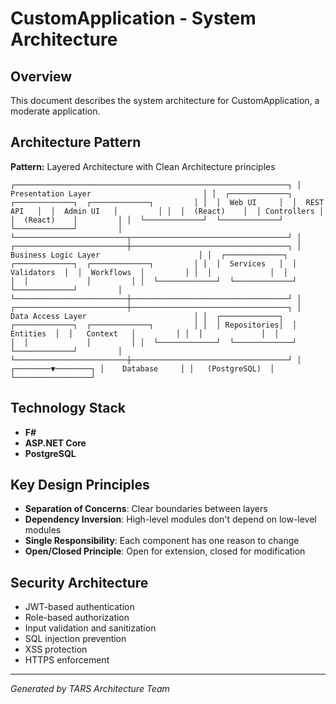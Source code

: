 # CustomApplication - System Architecture

## Overview
This document describes the system architecture for CustomApplication, a moderate application.

## Architecture Pattern
**Pattern:** Layered Architecture with Clean Architecture principles

`
┌─────────────────────────────────────────────────────────────┐
│                  Presentation Layer                         │
│  ┌─────────────┐  ┌─────────────┐  ┌─────────────┐         │
│  │  Web UI     │  │  REST API   │  │  Admin UI   │         │
│  │  (React)    │  │ Controllers │  │  (React)    │         │
│  └─────────────┘  └─────────────┘  └─────────────┘         │
└─────────────────────────┬───────────────────────────────────┘
                         │
┌─────────────────────────┼───────────────────────────────────┐
│                  Business Logic Layer                      │
│  ┌─────────────┐  ┌─────────────┐  ┌─────────────┐         │
│  │  Services   │  │ Validators  │  │  Workflows  │         │
│  │             │  │             │  │             │         │
│  └─────────────┘  └─────────────┘  └─────────────┘         │
└─────────────────────────┼───────────────────────────────────┘
                         │
┌─────────────────────────┼───────────────────────────────────┐
│                   Data Access Layer                        │
│  ┌─────────────┐  ┌─────────────┐  ┌─────────────┐         │
│  │ Repositories│  │   Entities  │  │   Context   │         │
│  │             │  │             │  │             │         │
│  └─────────────┘  └─────────────┘  └─────────────┘         │
└─────────────────────────┼───────────────────────────────────┘
                         │
                ┌────────▼────────┐
                │    Database     │
                │   (PostgreSQL)  │
                └─────────────────┘
`

## Technology Stack
- **F#**
- **ASP.NET Core**
- **PostgreSQL**


## Key Design Principles
- **Separation of Concerns**: Clear boundaries between layers
- **Dependency Inversion**: High-level modules don't depend on low-level modules
- **Single Responsibility**: Each component has one reason to change
- **Open/Closed Principle**: Open for extension, closed for modification

## Security Architecture
- JWT-based authentication
- Role-based authorization
- Input validation and sanitization
- SQL injection prevention
- XSS protection
- HTTPS enforcement

---
*Generated by TARS Architecture Team*
